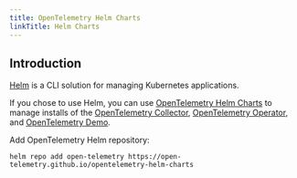 ```yaml
---
title: OpenTelemetry Helm Charts
linkTitle: Helm Charts
---
```


## Introduction

[Helm](https://helm.sh/) is a CLI solution for managing Kubernetes applications.

If you chose to use Helm, you can use [OpenTelemetry Helm Charts](https://github.com/open-telemetry/opentelemetry-helm-charts) to manage installs of the [OpenTelemetry Collector](/docs/collector), [OpenTelemetry Operator](/docs/operator), and [OpenTelemetry Demo](/docs/demo).

Add OpenTelemetry Helm repository:

```
helm repo add open-telemetry https://open-telemetry.github.io/opentelemetry-helm-charts
```
